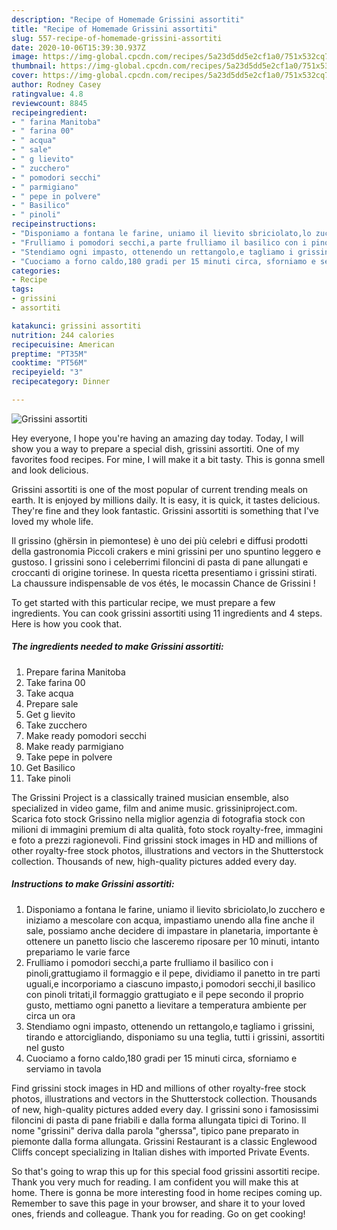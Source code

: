 ```yaml
---
description: "Recipe of Homemade Grissini assortiti"
title: "Recipe of Homemade Grissini assortiti"
slug: 557-recipe-of-homemade-grissini-assortiti
date: 2020-10-06T15:39:30.937Z
image: https://img-global.cpcdn.com/recipes/5a23d5dd5e2cf1a0/751x532cq70/grissini-assortiti-recipe-main-photo.jpg
thumbnail: https://img-global.cpcdn.com/recipes/5a23d5dd5e2cf1a0/751x532cq70/grissini-assortiti-recipe-main-photo.jpg
cover: https://img-global.cpcdn.com/recipes/5a23d5dd5e2cf1a0/751x532cq70/grissini-assortiti-recipe-main-photo.jpg
author: Rodney Casey
ratingvalue: 4.8
reviewcount: 8845
recipeingredient:
- " farina Manitoba"
- " farina 00"
- " acqua"
- " sale"
- " g lievito"
- " zucchero"
- " pomodori secchi"
- " parmigiano"
- " pepe in polvere"
- " Basilico"
- " pinoli"
recipeinstructions:
- "Disponiamo a fontana le farine, uniamo il lievito sbriciolato,lo zucchero e iniziamo a mescolare con acqua, impastiamo unendo alla fine anche il sale, possiamo anche decidere di impastare in planetaria, importante è ottenere un panetto liscio che lasceremo riposare per 10 minuti, intanto prepariamo le varie farce"
- "Frulliamo i pomodori secchi,a parte frulliamo il basilico con i pinoli,grattugiamo il formaggio e il pepe, dividiamo il panetto in tre parti uguali,e incorporiamo a ciascuno impasto,i pomodori secchi,il basilico con pinoli tritati,il formaggio grattugiato e il pepe secondo il proprio gusto, mettiamo ogni panetto a lievitare a temperatura ambiente per circa un ora"
- "Stendiamo ogni impasto, ottenendo un rettangolo,e tagliamo i grissini, tirando e attorcigliando, disponiamo su una teglia, tutti i grissini, assortiti nel gusto"
- "Cuociamo a forno caldo,180 gradi per 15 minuti circa, sforniamo e serviamo in tavola"
categories:
- Recipe
tags:
- grissini
- assortiti

katakunci: grissini assortiti 
nutrition: 244 calories
recipecuisine: American
preptime: "PT35M"
cooktime: "PT56M"
recipeyield: "3"
recipecategory: Dinner

---
```



![Grissini assortiti](https://img-global.cpcdn.com/recipes/5a23d5dd5e2cf1a0/751x532cq70/grissini-assortiti-recipe-main-photo.jpg)

Hey everyone, I hope you're having an amazing day today. Today, I will show you a way to prepare a special dish, grissini assortiti. One of my favorites food recipes. For mine, I will make it a bit tasty. This is gonna smell and look delicious.

Grissini assortiti is one of the most popular of current trending meals on earth. It is enjoyed by millions daily. It is easy, it is quick, it tastes delicious. They're fine and they look fantastic. Grissini assortiti is something that I've loved my whole life.

Il grissino (ghërsin in piemontese) è uno dei più celebri e diffusi prodotti della gastronomia Piccoli crakers e mini grissini per uno spuntino leggero e gustoso. I grissini sono i celeberrimi filoncini di pasta di pane allungati e croccanti di origine torinese. In questa ricetta presentiamo i grissini stirati. La chaussure indispensable de vos étés, le mocassin Chance de Grissini !


To get started with this particular recipe, we must prepare a few ingredients. You can cook grissini assortiti using 11 ingredients and 4 steps. Here is how you cook that.

<!--inarticleads1-->

##### The ingredients needed to make Grissini assortiti:

1. Prepare  farina Manitoba
1. Take  farina 00
1. Take  acqua
1. Prepare  sale
1. Get  g lievito
1. Take  zucchero
1. Make ready  pomodori secchi
1. Make ready  parmigiano
1. Take  pepe in polvere
1. Get  Basilico
1. Take  pinoli


The Grissini Project is a classically trained musician ensemble, also specialized in video game, film and anime music. grissiniproject.com. Scarica foto stock Grissino nella miglior agenzia di fotografia stock con milioni di immagini premium di alta qualità, foto stock royalty-free, immagini e foto a prezzi ragionevoli. Find grissini stock images in HD and millions of other royalty-free stock photos, illustrations and vectors in the Shutterstock collection. Thousands of new, high-quality pictures added every day. 

<!--inarticleads2-->

##### Instructions to make Grissini assortiti:

1. Disponiamo a fontana le farine, uniamo il lievito sbriciolato,lo zucchero e iniziamo a mescolare con acqua, impastiamo unendo alla fine anche il sale, possiamo anche decidere di impastare in planetaria, importante è ottenere un panetto liscio che lasceremo riposare per 10 minuti, intanto prepariamo le varie farce
1. Frulliamo i pomodori secchi,a parte frulliamo il basilico con i pinoli,grattugiamo il formaggio e il pepe, dividiamo il panetto in tre parti uguali,e incorporiamo a ciascuno impasto,i pomodori secchi,il basilico con pinoli tritati,il formaggio grattugiato e il pepe secondo il proprio gusto, mettiamo ogni panetto a lievitare a temperatura ambiente per circa un ora
1. Stendiamo ogni impasto, ottenendo un rettangolo,e tagliamo i grissini, tirando e attorcigliando, disponiamo su una teglia, tutti i grissini, assortiti nel gusto
1. Cuociamo a forno caldo,180 gradi per 15 minuti circa, sforniamo e serviamo in tavola


Find grissini stock images in HD and millions of other royalty-free stock photos, illustrations and vectors in the Shutterstock collection. Thousands of new, high-quality pictures added every day. I grissini sono i famosissimi filoncini di pasta di pane friabili e dalla forma allungata tipici di Torino. Il nome &#34;grissini&#34; deriva dalla parola &#34;gherssa&#34;, tipico pane preparato in piemonte dalla forma allungata. Grissini Restaurant is a classic Englewood Cliffs concept specializing in Italian dishes with imported Private Events. 

So that's going to wrap this up for this special food grissini assortiti recipe. Thank you very much for reading. I am confident you will make this at home. There is gonna be more interesting food in home recipes coming up. Remember to save this page in your browser, and share it to your loved ones, friends and colleague. Thank you for reading. Go on get cooking!
